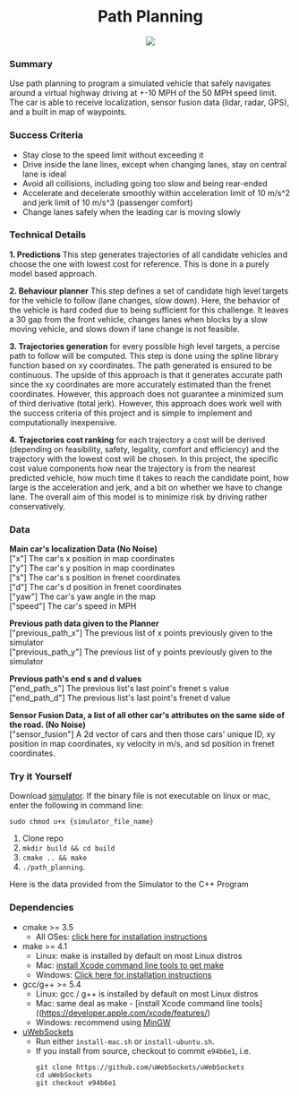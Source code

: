 <h1 align="center">Path Planning</h1>

<p align="center">
   <image src="./result.gif">
      </p>

### Summary
Use path planning to program a simulated vehicle that safely navigates around a virtual highway driving at +-10 MPH of the 50 MPH speed limit. The car is able to receive localization, sensor fusion data (lidar, radar, GPS), and a built in map of waypoints. 

### Success Criteria
- Stay close to the speed limit without exceeding it
- Drive inside the lane lines, except when changing lanes, stay on central lane is ideal
- Avoid all collisions, including going too slow and being rear-ended
- Accelerate and decelerate smoothly within acceleration limit of 10 m/s^2 and jerk limit of 10 m/s^3 (passenger comfort)
- Change lanes safely when the leading car is moving slowly

### Technical Details

**1. Predictions**
This step generates trajectories of all candidate vehicles and choose the one with lowest cost for reference. This is done in a purely model based approach.

**2. Behaviour planner**
This step defines a set of candidate high level targets for the vehicle to follow (lane changes, slow down). Here, the behavior of the vehicle is hard coded due to being sufficient for this challenge. It leaves a 30 gap from the front vehicle, changes lanes when blocks by a slow moving vehicle, and slows down if lane change is not feasible.

**3. Trajectories generation**
for every possible high level targets, a percise path to follow will be computed. This step is done using the spline library function based on xy coordinates. The path generated is ensured to be continuous. The upside of this approach is that it generates accurate path since the xy coordinates are more accurately estimated than the frenet coordinates. However, this approach does not guarantee a minimized sum of third derivative (total jerk). However, this approach does work well with the success criteria of this project and is simple to implement and computationally inexpensive.

**4. Trajectories cost ranking**
for each trajectory a cost will be derived (depending on feasibility, safety, legality, comfort and efficiency) and the trajectory with the lowest cost will be chosen. In this project, the specific cost value components how near the trajectory is from the nearest predicted vehicle, how much time it takes to reach the candidate point, how large is the acceleration and jerk, and a bit on whether we have to change lane. The overall aim of this model is to minimize risk by driving rather conservatively. 

### Data

**Main car's localization Data (No Noise)**\
["x"] The car's x position in map coordinates\
["y"] The car's y position in map coordinates\
["s"] The car's s position in frenet coordinates\
["d"] The car's d position in frenet coordinates\
["yaw"] The car's yaw angle in the map\
["speed"] The car's speed in MPH

**Previous path data given to the Planner**\
["previous_path_x"] The previous list of x points previously given to the simulator\
["previous_path_y"] The previous list of y points previously given to the simulator

**Previous path's end s and d values**\
["end_path_s"] The previous list's last point's frenet s value\
["end_path_d"] The previous list's last point's frenet d value

**Sensor Fusion Data, a list of all other car's attributes on the same side of the road. (No Noise)**\
["sensor_fusion"] A 2d vector of cars and then those cars' unique ID, xy position in map coordinates, xy velocity in m/s, and sd position in frenet coordinates. 

### Try it Yourself

Download [simulator](https://github.com/udacity/self-driving-car-sim/releases/tag/T3_v1.2). If the binary file is not executable on linux or mac, enter the following in command line:
```shell
sudo chmod u+x {simulator_file_name}
```

1. Clone repo
2. `mkdir build && cd build`
3. `cmake .. && make`
4. `./path_planning`.

Here is the data provided from the Simulator to the C++ Program

### Dependencies

* cmake >= 3.5
  * All OSes: [click here for installation instructions](https://cmake.org/install/)
* make >= 4.1
  * Linux: make is installed by default on most Linux distros
  * Mac: [install Xcode command line tools to get make](https://developer.apple.com/xcode/features/)
  * Windows: [Click here for installation instructions](http://gnuwin32.sourceforge.net/packages/make.htm)
* gcc/g++ >= 5.4
  * Linux: gcc / g++ is installed by default on most Linux distros
  * Mac: same deal as make - [install Xcode command line tools]((https://developer.apple.com/xcode/features/)
  * Windows: recommend using [MinGW](http://www.mingw.org/)
* [uWebSockets](https://github.com/uWebSockets/uWebSockets)
  * Run either `install-mac.sh` or `install-ubuntu.sh`.
  * If you install from source, checkout to commit `e94b6e1`, i.e.
    ```
    git clone https://github.com/uWebSockets/uWebSockets 
    cd uWebSockets
    git checkout e94b6e1
    ```

